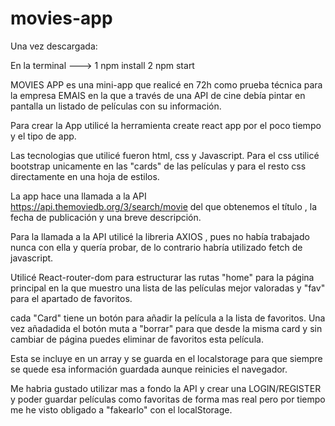 # movies-app

Una vez descargada:

En la terminal --->
1 npm install
2 npm start

MOVIES APP es una mini-app que realicé en 72h como prueba técnica para la empresa EMAIS en la que a través de una API de cine debía pintar en pantalla un listado de películas con su información.

Para crear la App utilicé la herramienta create react app por el poco tiempo y el tipo de app.

Las tecnologias que utilicé fueron html, css y Javascript.
Para el css utilicé bootstrap unicamente en las "cards" de las películas y para el resto css directamente en una hoja de estilos.

La app hace una llamada a la API https://api.themoviedb.org/3/search/movie del que obtenemos el título , la fecha de publicación y una breve descripción.

Para la llamada a la API utilicé la libreria AXIOS , pues no había trabajado nunca con ella y quería probar, de lo contrario habría utilizado fetch de javascript.

Utilicé React-router-dom para estructurar las rutas "home" para la página principal en la que muestro una lista de las películas mejor valoradas y "fav" para el apartado de favoritos.

cada "Card" tiene un botón para añadir la película a la lista de favoritos.
Una vez añadadida el botón muta a "borrar" para que desde la misma card y sin cambiar de página puedes eliminar de favoritos esta película.

Esta se incluye en un array y se guarda en el localstorage para que siempre se quede esa información guardada aunque reinicies el navegador.

Me habria gustado utilizar mas a fondo la API y crear una LOGIN/REGISTER y poder guardar películas como favoritas de forma mas real pero por tiempo me he visto obligado a "fakearlo" con el localStorage.
